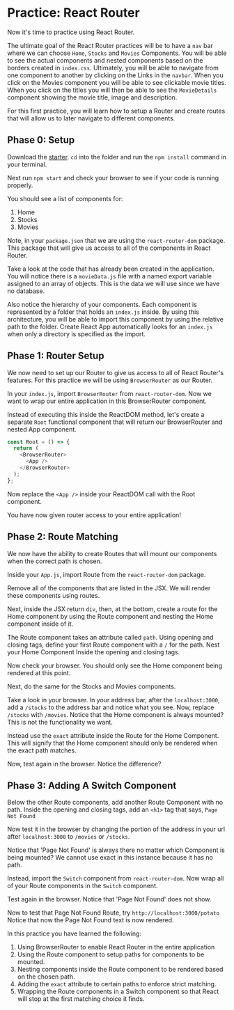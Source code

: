 # Practice: React Router

Now it's time to practice using React Router.

The ultimate goal of the React Router practices will be to have a `nav` bar
where we can choose `Home`, `Stocks` and `Movies` Components. You will be
able to see the actual components and nested components based on the borders
created in `index.css`. Ultimately, you will be able to navigate from one
component to another by clicking on the Links in the `navbar`. When you click
on the Movies component you will be able to see clickable movie titles.
When you click on the titles you will then be able to see the
`MovieDetails` component showing the movie title, image and description.

For this first practice, you will learn how to setup a Router and create routes
that will allow us to later navigate to different components.

## Phase 0: Setup

Download the [starter][starter]. `cd` into the folder and run the `npm install`
command in your terminal.

Next run `npm start` and check your browser to see if your code is running
properly.

You should see a list of components for:

1. Home
2. Stocks
3. Movies

Note, in your `package.json` that we are using the `react-router-dom` package.
This package that will give us access to all of the components in React Router.

Take a look at the code that has already been created in the application. You
will notice there is a `movieData.js` file with a named export variable assigned
to an array of objects. This is the data we will use since we have no database.

Also notice the hierarchy of your components. Each component is represented
by a folder that holds an `index.js` inside.
By using this architecture, you will be able to import this component by
using the relative path to the folder. Create React App automatically
looks for an `index.js` when only a directory is specified as the import.

## Phase 1: Router Setup

We now need to set up our Router to give us access to all of React Router's
features. For this practice we will be using `BrowserRouter` as our Router.

In your `index.js`, import `BrowserRouter` from `react-router-dom`.
Now we want to wrap our entire application in this BrowserRouter component.

Instead of executing this inside the ReactDOM method, let's create a
separate `Root` functional component that will return our BrowserRouter and
nested App component.

```js
const Root = () => {
  return (
    <BrowserRouter>
      <App />
    </BrowserRouter>
  );
};
```

Now replace the `<App />` inside your ReactDOM call with the Root component.

You have now given router access to your entire application!

## Phase 2: Route Matching

We now have the ability to create Routes that will mount our components when
the correct path is chosen.

Inside your `App.js`, import Route from the `react-router-dom` package.

Remove all of the components that are listed in the JSX. We will
render these components using routes.

Next, inside the JSX return `div`, then, at the bottom, create a route
for the Home component by using the Route component and nesting the Home
component inside of it.

The Route component takes an attribute called `path`. Using opening and closing
tags, define your first Route component with a `/` for the path. Nest your Home
Component Inside the opening and closing tags.

Now check your browser. You should only see the Home component being
rendered at this point.

Next, do the same for the Stocks and Movies components.

Take a look in your browser. In your address bar, after the `localhost:3000`,
add a `/stocks` to the address bar and notice what you see. Now, replace
`/stocks` with `/movies`. Notice that the Home component is always mounted?
This is not the functionality we want.

Instead use the `exact` attribute inside the Route for the Home Component.
This will signify that the Home component should only be rendered when
the exact path matches.

Now, test again in the browser. Notice the difference?

## Phase 3: Adding A Switch Component

Below the other Route components, add another Route Component with no path.
Inside the opening and closing tags, add an `<h1>` tag that says,
`Page Not Found`

Now test it in the browser by changing the portion of the address in your url
after `localhost:3000` to `/movies` or `/stocks`.

Notice that 'Page Not Found' is always there no matter which Component is
being mounted? We cannot use exact in this instance because it has no path.

Instead, import the `Switch` component from `react-router-dom`.
Now wrap all of your Route components in the `Switch` component.

Test again in the browser. Notice that 'Page Not Found' does not show.

Now to test that Page Not Found Route, try `http://localhost:3000/potato`
Notice that now the Page Not Found text is now rendered.

In this practice you have learned the following:

1. Using BrowserRouter to enable React Router in the entire application
2. Using the Route component to setup paths for components to be mounted.
3. Nesting components inside the Route component to be rendered based
   on the chosen path.
4. Adding the `exact` attribute to certain paths to enforce strict
   matching.
5. Wrapping the Route components in a Switch component so that React
   will stop at the first matching choice it finds.

[starter]: ./starter
